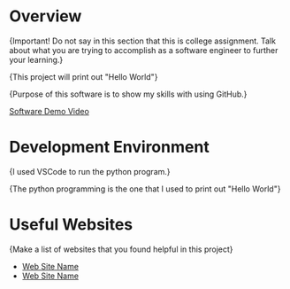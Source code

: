 # Overview

{Important!  Do not say in this section that this is college assignment.  Talk about what you are trying to accomplish as a software engineer to further your learning.}

{This project will print out "Hello World"}

{Purpose of this software is to show my skills with using GitHub.}

[Software Demo Video](https://www.loom.com/share/2a3d6748842a409fa8e3aa13175dceb4)

# Development Environment

{I used VSCode to run the python program.}

{The python programming is the one that I used to print out "Hello World"}

# Useful Websites

{Make a list of websites that you found helpful in this project}
* [Web Site Name](http:www.google.com)
* [Web Site Name](http:www.github.com)
